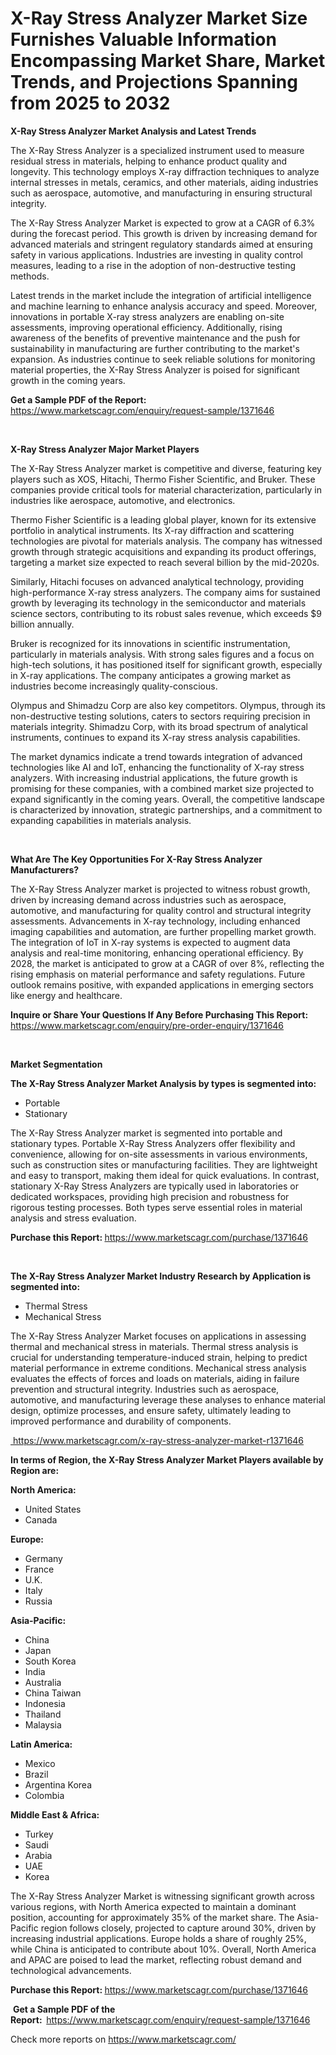 <p><h1>X-Ray Stress Analyzer Market Size Furnishes Valuable Information Encompassing Market Share, Market Trends, and Projections Spanning from 2025 to 2032</h1></p><p><strong>X-Ray Stress Analyzer Market Analysis and Latest Trends</strong></p>
<p><p>The X-Ray Stress Analyzer is a specialized instrument used to measure residual stress in materials, helping to enhance product quality and longevity. This technology employs X-ray diffraction techniques to analyze internal stresses in metals, ceramics, and other materials, aiding industries such as aerospace, automotive, and manufacturing in ensuring structural integrity.</p><p>The X-Ray Stress Analyzer Market is expected to grow at a CAGR of 6.3% during the forecast period. This growth is driven by increasing demand for advanced materials and stringent regulatory standards aimed at ensuring safety in various applications. Industries are investing in quality control measures, leading to a rise in the adoption of non-destructive testing methods.</p><p>Latest trends in the market include the integration of artificial intelligence and machine learning to enhance analysis accuracy and speed. Moreover, innovations in portable X-ray stress analyzers are enabling on-site assessments, improving operational efficiency. Additionally, rising awareness of the benefits of preventive maintenance and the push for sustainability in manufacturing are further contributing to the market's expansion. As industries continue to seek reliable solutions for monitoring material properties, the X-Ray Stress Analyzer is poised for significant growth in the coming years.</p></p>
<p><strong>Get a Sample PDF of the Report:&nbsp;</strong> <a href="https://www.marketscagr.com/enquiry/request-sample/1371646?utm_campaign=3075&utm_medium=2&utm_source=Github&utm_content=ia&utm_term=22032025&utm_id=x-ray-stress-analyzer">https://www.marketscagr.com/enquiry/request-sample/1371646</a></p>
<p>&nbsp;</p>
<p><strong>X-Ray Stress Analyzer Major Market Players</strong></p>
<p><p>The X-Ray Stress Analyzer market is competitive and diverse, featuring key players such as XOS, Hitachi, Thermo Fisher Scientific, and Bruker. These companies provide critical tools for material characterization, particularly in industries like aerospace, automotive, and electronics.</p><p>Thermo Fisher Scientific is a leading global player, known for its extensive portfolio in analytical instruments. Its X-ray diffraction and scattering technologies are pivotal for materials analysis. The company has witnessed growth through strategic acquisitions and expanding its product offerings, targeting a market size expected to reach several billion by the mid-2020s.</p><p>Similarly, Hitachi focuses on advanced analytical technology, providing high-performance X-ray stress analyzers. The company aims for sustained growth by leveraging its technology in the semiconductor and materials science sectors, contributing to its robust sales revenue, which exceeds $9 billion annually.</p><p>Bruker is recognized for its innovations in scientific instrumentation, particularly in materials analysis. With strong sales figures and a focus on high-tech solutions, it has positioned itself for significant growth, especially in X-ray applications. The company anticipates a growing market as industries become increasingly quality-conscious.</p><p>Olympus and Shimadzu Corp are also key competitors. Olympus, through its non-destructive testing solutions, caters to sectors requiring precision in materials integrity. Shimadzu Corp, with its broad spectrum of analytical instruments, continues to expand its X-ray stress analysis capabilities.</p><p>The market dynamics indicate a trend towards integration of advanced technologies like AI and IoT, enhancing the functionality of X-ray stress analyzers. With increasing industrial applications, the future growth is promising for these companies, with a combined market size projected to expand significantly in the coming years. Overall, the competitive landscape is characterized by innovation, strategic partnerships, and a commitment to expanding capabilities in materials analysis.</p></p>
<p>&nbsp;</p>
<p><strong>What Are The Key Opportunities For X-Ray Stress Analyzer Manufacturers?</strong></p>
<p><p>The X-Ray Stress Analyzer market is projected to witness robust growth, driven by increasing demand across industries such as aerospace, automotive, and manufacturing for quality control and structural integrity assessments. Advancements in X-ray technology, including enhanced imaging capabilities and automation, are further propelling market growth. The integration of IoT in X-ray systems is expected to augment data analysis and real-time monitoring, enhancing operational efficiency. By 2028, the market is anticipated to grow at a CAGR of over 8%, reflecting the rising emphasis on material performance and safety regulations. Future outlook remains positive, with expanded applications in emerging sectors like energy and healthcare.</p></p>
<p><strong>Inquire or Share Your Questions If Any Before Purchasing This Report:</strong> <a href="https://www.marketscagr.com/enquiry/pre-order-enquiry/1371646?utm_campaign=3075&utm_medium=2&utm_source=Github&utm_content=ia&utm_term=22032025&utm_id=x-ray-stress-analyzer">https://www.marketscagr.com/enquiry/pre-order-enquiry/1371646</a></p>
<p>&nbsp;</p>
<p><strong>Market Segmentation</strong></p>
<p><strong>The X-Ray Stress Analyzer Market Analysis by types is segmented into:</strong></p>
<p><ul><li>Portable</li><li>Stationary</li></ul></p>
<p><p>The X-Ray Stress Analyzer market is segmented into portable and stationary types. Portable X-Ray Stress Analyzers offer flexibility and convenience, allowing for on-site assessments in various environments, such as construction sites or manufacturing facilities. They are lightweight and easy to transport, making them ideal for quick evaluations. In contrast, stationary X-Ray Stress Analyzers are typically used in laboratories or dedicated workspaces, providing high precision and robustness for rigorous testing processes. Both types serve essential roles in material analysis and stress evaluation.</p></p>
<p><strong>Purchase this Report:&nbsp;</strong><a href="https://www.marketscagr.com/purchase/1371646?utm_campaign=3075&utm_medium=2&utm_source=Github&utm_content=ia&utm_term=22032025&utm_id=x-ray-stress-analyzer">https://www.marketscagr.com/purchase/1371646</a></p>
<p>&nbsp;</p>
<p><strong>The X-Ray Stress Analyzer Market Industry Research by Application is segmented into:</strong></p>
<p><ul><li>Thermal Stress</li><li>Mechanical Stress</li></ul></p>
<p><p>The X-Ray Stress Analyzer Market focuses on applications in assessing thermal and mechanical stress in materials. Thermal stress analysis is crucial for understanding temperature-induced strain, helping to predict material performance in extreme conditions. Mechanical stress analysis evaluates the effects of forces and loads on materials, aiding in failure prevention and structural integrity. Industries such as aerospace, automotive, and manufacturing leverage these analyses to enhance material design, optimize processes, and ensure safety, ultimately leading to improved performance and durability of components.</p></p>
<p><a href="https://www.marketscagr.com/x-ray-stress-analyzer-market-r1371646?utm_campaign=3075&utm_medium=2&utm_source=Github&utm_content=ia&utm_term=22032025&utm_id=x-ray-stress-analyzer">&nbsp;https://www.marketscagr.com/x-ray-stress-analyzer-market-r1371646</a></p>
<p><strong>In terms of Region, the X-Ray Stress Analyzer Market Players available by Region are:</strong></p>
<p>
    <p> <strong> North America: </strong>
        <ul>
            <li>United States</li>
            <li>Canada</li>
        </ul>
        </p> 
    <p> <strong> Europe: </strong>
        <ul>
            <li>Germany</li>
            <li>France</li>
            <li>U.K.</li>
            <li>Italy</li>
            <li>Russia</li>
        </ul>
        </p> 
    <p> <strong> Asia-Pacific: </strong>
        <ul>
            <li>China</li>
            <li>Japan</li>
            <li>South Korea</li>
            <li>India</li>
            <li>Australia</li>
            <li>China Taiwan</li>
            <li>Indonesia</li>
            <li>Thailand</li>
            <li>Malaysia</li>
        </ul>
        </p> 
    <p> <strong> Latin America: </strong>
        <ul>
            <li>Mexico</li>
            <li>Brazil</li>
            <li>Argentina Korea</li>
            <li>Colombia</li>
        </ul>
        </p> 
    <p> <strong> Middle East & Africa: </strong>
        <ul>
            <li>Turkey</li>
            <li>Saudi</li>
            <li>Arabia</li>
            <li>UAE</li>
            <li>Korea</li>
        </ul>
    </p>
    </p>
<p><p>The X-Ray Stress Analyzer Market is witnessing significant growth across various regions, with North America expected to maintain a dominant position, accounting for approximately 35% of the market share. The Asia-Pacific region follows closely, projected to capture around 30%, driven by increasing industrial applications. Europe holds a share of roughly 25%, while China is anticipated to contribute about 10%. Overall, North America and APAC are poised to lead the market, reflecting robust demand and technological advancements.</p></p>
<p><strong>Purchase this Report: </strong><a href="https://www.marketscagr.com/purchase/1371646?utm_campaign=3075&utm_medium=2&utm_source=Github&utm_content=ia&utm_term=22032025&utm_id=x-ray-stress-analyzer">https://www.marketscagr.com/purchase/1371646</a></p>
<p>&nbsp;<strong>Get a Sample PDF of the Report:&nbsp;&nbsp;</strong><a href="https://www.marketscagr.com/enquiry/request-sample/1371646?utm_campaign=3075&utm_medium=2&utm_source=Github&utm_content=ia&utm_term=22032025&utm_id=x-ray-stress-analyzer">https://www.marketscagr.com/enquiry/request-sample/1371646</a></p>
<p><strong></strong></p>
<p>Check more reports on <a href="https://www.marketscagr.com/?utm_campaign=3075&utm_medium=2&utm_source=Github&utm_content=ia&utm_term=22032025&utm_id=x-ray-stress-analyzer">https://www.marketscagr.com/</a></p>